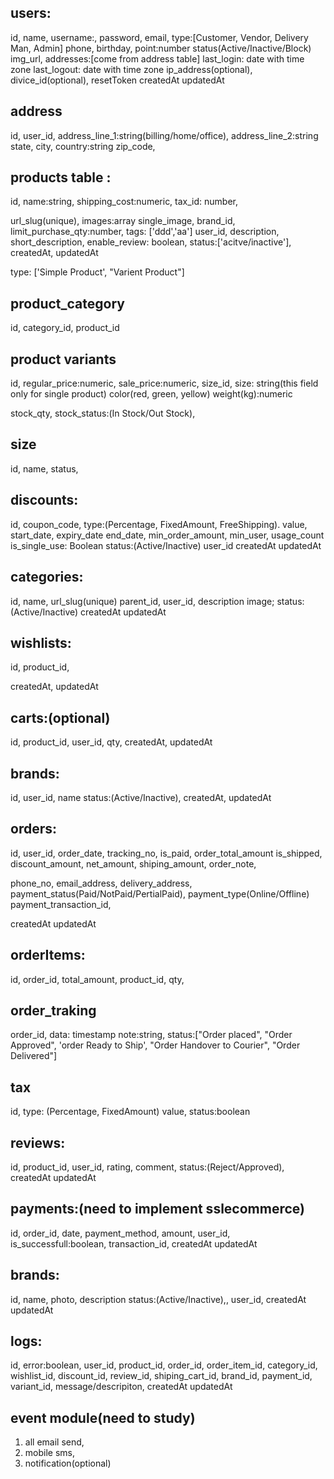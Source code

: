 ## users:

id,
name,
username:,
password,
email,
type:[Customer, Vendor, Delivery Man, Admin]
phone,
birthday,
point:number
status(Active/Inactive/Block)
img_url,
addresses:[come from address table]
last_login: date with time zone
last_logout: date with time zone
ip_address(optional),
divice_id(optional),
resetToken
createdAt
updatedAt

<!-- ## login_tracking
id,
last_login: date with time zone
last_logout: date with time zone,
ip_address(optional),
divice_id(optional),
 -->

## address

id,
user_id,
address_line_1:string(billing/home/office),
address_line_2:string
state,
city,
country:string
zip_code,


## products table :

id,
name:string,
shipping_cost:numeric,
tax_id: number,

<!-- discount_id: number(this copun number), -->

url_slug(unique),
images:array
single_image,
brand_id,
limit_purchase_qty:number,
tags: ['ddd','aa']
user_id,
description,
short_description,
enable_review: boolean,
status:['acitve/inactive'],
createdAt,
updatedAt

<!-- product single and varient hole array get hobe product variant a -->

type: ['Simple Product', "Varient Product"]

## product_category

id,
category_id,
product_id


## product variants

id,
regular_price:numeric,
sale_price:numeric,
size_id,
size: string(this field only for single product)
color(red, green, yellow)
weight(kg):numeric

  <!-- stock qty thankle stock status hobe na -->

stock_qty,
stock_status:(In Stock/Out Stock),

## size

id,
name,
status,

## discounts:

id,
coupon_code,
type:(Percentage, FixedAmount, FreeShipping).
value,
start_date,
expiry_date
end_date,
min_order_amount,
min_user,
usage_count
is_single_use: Boolean
status:(Active/Inactive)
user_id
createdAt
updatedAt

## categories:

id,
name,
url_slug(unique)
parent_id,
user_id,
description
image;
status:(Active/Inactive)
createdAt
updatedAt


## wishlists:

id,
product_id,

<!-- user_id, -->

createdAt,
updatedAt

## carts:(optional)

id,
product_id,
user_id,
qty,
createdAt,
updatedAt

## brands:

id,
user_id,
name
status:(Active/Inactive),
createdAt,
updatedAt

## orders:

id,
user_id,
order_date,
tracking_no,
is_paid,
order_total_amount
is_shipped,
discount_amount,
net_amount,
shiping_amount,
order_note,

<!-- order_items: array -->

phone_no,
email_address,
delivery_address,
payment_status(Paid/NotPaid/PertialPaid),
payment_type(Online/Offline)
payment_transaction_id,

<!-- status:(Processing/Pending/Completed/Failed), -->

createdAt
updatedAt

## orderItems:

id,
order_id,
total_amount,
product_id,
qty,

## order_traking

order_id,
data: timestamp
note:string,
status:["Order placed", "Order Approved", 'order Ready to Ship', "Order Handover to Courier", "Order Delivered"]

## tax

id,
type: (Percentage, FixedAmount)
value,
status:boolean


## reviews:

id,
product_id,
user_id,
rating,
comment,
status:(Reject/Approved),
createdAt
updatedAt

## payments:(need to implement sslecommerce)

id,
order_id,
date,
payment_method,
amount,
user_id,
is_successfull:boolean,
transaction_id,
createdAt
updatedAt

## brands:

id,
name,
photo,
description
status:(Active/Inactive),,
user_id,
createdAt
updatedAt

## logs:

id,
error:boolean,
user_id,
product_id,
order_id,
order_item_id,
category_id,
wishlist_id,
discount_id,
review_id,
shiping_cart_id,
brand_id,
payment_id,
variant_id,
message/descripiton,
createdAt
updatedAt

## event module(need to study)
 1. all email send,
 2. mobile sms,
 3. notification(optional) 
